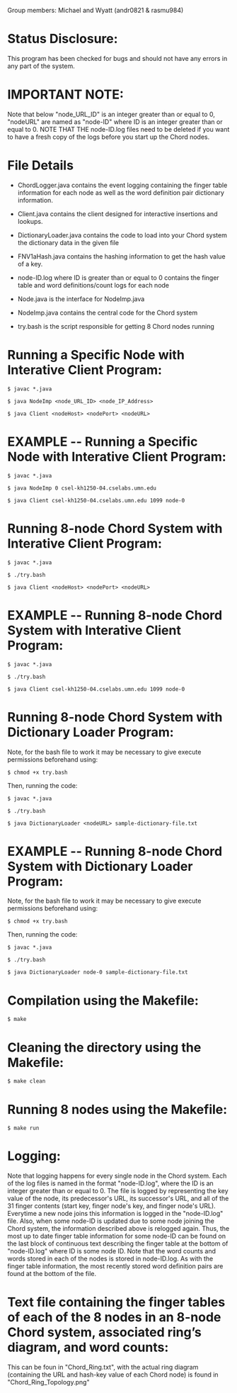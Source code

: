 Group members: Michael and Wyatt (andr0821 & rasmu984)

# Status Disclosure:
This program has been checked for bugs and should not have any errors in any part of the system. 

# IMPORTANT NOTE:
Note that below "node_URL_ID" is an integer greater than or equal to 0, "nodeURL" are named as "node-ID" where ID is an integer greater than or equal to 0. NOTE THAT THE node-ID.log files need to be deleted if you want to have a fresh copy of the logs before you start up the Chord nodes. 

# File Details
* ChordLogger.java contains the event logging containing the finger table information for each node as well as the word definition pair dictionary information.

* Client.java contains the client designed for interactive insertions and lookups.

* DictionaryLoader.java contains the code to load into your Chord system the dictionary data in the 
given file

* FNV1aHash.java contains the hashing information to get the hash value of a key.

* node-ID.log where ID is greater than or equal to 0 contains the finger table and word definitions/count logs for each node 

* Node.java is the interface for NodeImp.java

* NodeImp.java contains the central code for the Chord system

* try.bash is the script responsible for getting 8 Chord nodes running

# Running a Specific Node with Interative Client Program:
```
$ javac *.java

$ java NodeImp <node_URL_ID> <node_IP_Address>

$ java Client <nodeHost> <nodePort> <nodeURL>
```
# EXAMPLE -- Running a Specific Node with Interative Client Program:
```
$ javac *.java

$ java NodeImp 0 csel-kh1250-04.cselabs.umn.edu

$ java Client csel-kh1250-04.cselabs.umn.edu 1099 node-0
```
# Running 8-node Chord System with Interative Client Program:
```
$ javac *.java

$ ./try.bash

$ java Client <nodeHost> <nodePort> <nodeURL>
```
# EXAMPLE -- Running 8-node Chord System with Interative Client Program:
```
$ javac *.java

$ ./try.bash

$ java Client csel-kh1250-04.cselabs.umn.edu 1099 node-0
```
# Running 8-node Chord System with Dictionary Loader Program:
Note, for the bash file to work it may be necessary to give execute permissions beforehand using:
```
$ chmod +x try.bash
```
Then, running the code:
```
$ javac *.java

$ ./try.bash

$ java DictionaryLoader <nodeURL> sample-dictionary-file.txt
```
# EXAMPLE -- Running 8-node Chord System with Dictionary Loader Program:
Note, for the bash file to work it may be necessary to give execute permissions beforehand using:
```
$ chmod +x try.bash
```
Then, running the code:
```
$ javac *.java

$ ./try.bash

$ java DictionaryLoader node-0 sample-dictionary-file.txt
```
# Compilation using the Makefile:
```
$ make
```
# Cleaning the directory using the Makefile:
```
$ make clean
```
# Running 8 nodes using the Makefile:
```
$ make run
```

# Logging:
Note that logging happens for every single node in the Chord system. Each of the log files is named in the format "node-ID.log", where the ID is an integer greater than or equal to 0. The file is logged by representing the key value of the node, its predecessor's URL, its successor's URL, and all of the 31 finger contents (start key, finger node's key, and finger node's URL). Everytime a new node joins this information is logged in the "node-ID.log" file. Also, when some node-ID is updated due to some node joining the Chord system, the information described above is relogged again. Thus, the most up to date finger table information for some node-ID can be found on the last block of continuous text describing the finger table at the bottom of "node-ID.log" where ID is some node ID. Note that the word counts and words stored in each of the nodes is stored in node-ID.log. As with the finger table information, the most recently stored word definition pairs are found at the bottom of the file.  

# Text file containing the finger tables of each of the 8 nodes in an 8-node Chord system, associated ring’s diagram, and word counts:
This can be foun in "Chord_Ring.txt", with the actual ring diagram (containing the URL and hash-key value of each Chord node) is found in "Chord_Ring_Topology.png"